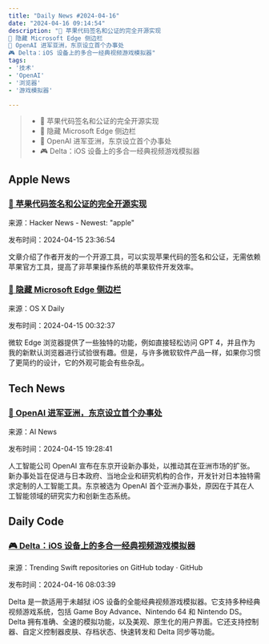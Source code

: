 ```yaml
---
title: "Daily News #2024-04-16"
date: "2024-04-16 09:14:54"
description: "🎉 苹果代码签名和公证的完全开源实现
🌟 隐藏 Microsoft Edge 侧边栏
🚀 OpenAI 进军亚洲，东京设立首个办事处
🎮 Delta：iOS 设备上的多合一经典视频游戏模拟器"
tags: 
- '技术'
- 'OpenAI'
- '浏览器'
- '游戏模拟器'

---
```


> - 🎉 苹果代码签名和公证的完全开源实现
> - 🌟 隐藏 Microsoft Edge 侧边栏
> - 🚀 OpenAI 进军亚洲，东京设立首个办事处
> - 🎮 Delta：iOS 设备上的多合一经典视频游戏模拟器

## Apple News

### [🎉 苹果代码签名和公证的完全开源实现](https://gregoryszorc.com/blog/2022/08/08/achieving-a-completely-open-source-implementation-of-apple-code-signing-and-notarization/)

来源：Hacker News - Newest: "apple"

发布时间：2024-04-15 23:36:54

文章介绍了作者开发的一个开源工具，可以实现苹果代码的签名和公证，无需依赖苹果官方工具，提高了非苹果操作系统的苹果软件开发效率。

### [🌟 隐藏 Microsoft Edge 侧边栏](https://osxdaily.com/2024/04/14/how-to-hide-the-sidebar-in-microsoft-edge/)

来源：OS X Daily

发布时间：2024-04-15 00:32:37

微软 Edge 浏览器提供了一些独特的功能，例如直接轻松访问 GPT 4，并且作为我的新默认浏览器进行试验很有趣。但是，与许多微软软件产品一样，如果你习惯了更简约的设计，它的外观可能会有些杂乱。

## Tech News

### [🚀 OpenAI 进军亚洲，东京设立首个办事处](https://www.artificialintelligence-news.com/2024/04/15/openai-chooses-tokyo-first-asian-office/)

来源：AI News

发布时间：2024-04-15 19:28:41

人工智能公司 OpenAI 宣布在东京开设新办事处，以推动其在亚洲市场的扩张。新办事处旨在促进与日本政府、当地企业和研究机构的合作，开发针对日本独特需求定制的人工智能工具。东京被选为 OpenAI 首个亚洲办事处，原因在于其在人工智能领域的研究实力和创新生态系统。

## Daily Code

### [🎮 Delta：iOS 设备上的多合一经典视频游戏模拟器](https://github.com/rileytestut/Delta)

来源：Trending Swift repositories on GitHub today · GitHub

发布时间：2024-04-16 08:03:39

Delta 是一款适用于未越狱 iOS 设备的全能经典视频游戏模拟器。它支持多种经典视频游戏系统，包括 Game Boy Advance、Nintendo 64 和 Nintendo DS。Delta 拥有准确、全速的模拟功能，以及美观、原生化的用户界面。它还支持控制器、自定义控制器皮肤、存档状态、快速转发和 Delta 同步等功能。
